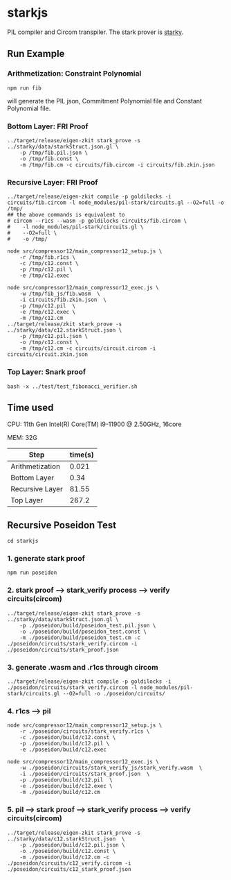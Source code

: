 # starkjs

PIL compiler and Circom transpiler. The stark prover is [starky](../starky).

## Run Example
### Arithmetization: Constraint Polynomial

```
npm run fib
```
will generate the PIL json, Commitment Polynomial file and Constant Polynomial file.

### Bottom Layer: FRI Proof

```
../target/release/eigen-zkit stark_prove -s ../starky/data/starkStruct.json.gl \
    -p /tmp/fib.pil.json \
    -o /tmp/fib.const \
    -m /tmp/fib.cm -c circuits/fib.circom -i circuits/fib.zkin.json
```

### Recursive Layer: FRI Proof

```
../target/release/eigen-zkit compile -p goldilocks -i circuits/fib.circom -l node_modules/pil-stark/circuits.gl --O2=full -o /tmp/
## the above commands is equivalent to
# circom --r1cs --wasm -p goldilocks circuits/fib.circom \
#    -l node_modules/pil-stark/circuits.gl \
#    --O2=full \
#    -o /tmp/

node src/compressor12/main_compressor12_setup.js \
    -r /tmp/fib.r1cs \
    -c /tmp/c12.const \
    -p /tmp/c12.pil \
    -e /tmp/c12.exec

node src/compressor12/main_compressor12_exec.js \
    -w /tmp/fib_js/fib.wasm  \
    -i circuits/fib.zkin.json  \
    -p /tmp/c12.pil  \
    -e /tmp/c12.exec \
    -m /tmp/c12.cm
../target/release/zkit stark_prove -s ../starky/data/c12.starkStruct.json \
    -p /tmp/c12.pil.json \
    -o /tmp/c12.const \
    -m /tmp/c12.cm -c circuits/circuit.circom -i circuits/circuit.zkin.json
```

### Top Layer: Snark proof
```
bash -x ../test/test_fibonacci_verifier.sh
```

## Time used

CPU: 11th Gen Intel(R) Core(TM) i9-11900 @ 2.50GHz, 16core

MEM: 32G

| Step            | time(s) |
| ---             | ---     |
| Arithmetization | 0.021   |
| Bottom Layer    | 0.34    |
| Recursive Layer | 81.55   |
| Top Layer    | 267.2   |


## Recursive Poseidon Test 

```
cd starkjs
```


### 1. generate stark proof
```
npm run poseidon 
```

### 2. stark proof --> stark_verify process --> verify circuits(circom)
```
../target/release/eigen-zkit stark_prove -s ../starky/data/starkStruct.json.gl \
    -p ./poseidon/build/poseidon_test.pil.json \
    -o ./poseidon/build/poseidon_test.const \
    -m ./poseidon/build/poseidon_test.cm -c ./poseidon/circuits/stark_verify.circom -i ./poseidon/circuits/stark_proof.json
```

### 3. generate .wasm and .r1cs through circom 
```
../target/release/eigen-zkit compile -p goldilocks -i ./poseidon/circuits/stark_verify.circom -l node_modules/pil-stark/circuits.gl --O2=full -o ./poseidon/circuits/
```



### 4. r1cs --> pil 
```
node src/compressor12/main_compressor12_setup.js \
    -r ./poseidon/circuits/stark_verify.r1cs \
    -c ./poseidon/build/c12.const \
    -p ./poseidon/build/c12.pil \
    -e ./poseidon/build/c12.exec
```

```
node src/compressor12/main_compressor12_exec.js \
    -w ./poseidon/circuits/stark_verify_js/stark_verify.wasm  \
    -i ./poseidon/circuits/stark_proof.json  \
    -p ./poseidon/build/c12.pil  \
    -e ./poseidon/build/c12.exec \
    -m ./poseidon/build/c12.cm
```


### 5. pil --> stark proof --> stark_verify process --> verify circuits(circom)
```
../target/release/eigen-zkit stark_prove -s ../starky/data/c12.starkStruct.json  \
    -p ./poseidon/build/c12.pil.json \
    -o ./poseidon/build/c12.const \
    -m ./poseidon/build/c12.cm -c ./poseidon/circuits/c12_verify.circom -i ./poseidon/circuits/c12_stark_proof.json
```
